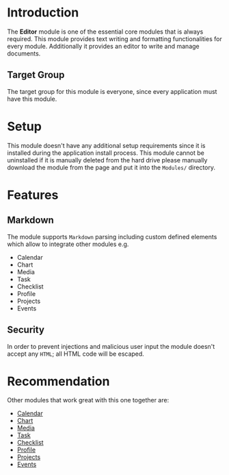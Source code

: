 # Introduction

The **Editor** module is one of the essential core modules that is always required. This module provides text writing and formatting functionalities for every module. Additionally it provides an editor to write and manage documents.

## Target Group

The target group for this module is everyone, since every application must have this module.

# Setup

This module doesn't have any additional setup requirements since it is installed during the application install process. This module cannot be uninstalled if it is manually deleted from the hard drive please manually download the module from the page and put it into the `Modules/` directory.

# Features

## Markdown

The module supports `Markdown` parsing including custom defined elements which allow to integrate other modules e.g.

* Calendar
* Chart
* Media
* Task
* Checklist
* Profile
* Projects
* Events

## Security

In order to prevent injections and malicious user input the module doesn't accept any `HTML`; all HTML code will be escaped.

# Recommendation

Other modules that work great with this one together are:

* [Calendar](Calendar)
* [Chart](Chart)
* [Media](Media)
* [Task](Task)
* [Checklist](Checklist)
* [Profile](Profile)
* [Projects](Projects)
* [Events](Events)
